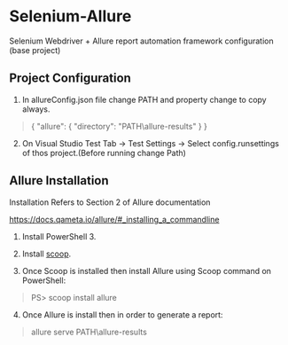 # Selenium-Allure
Selenium Webdriver + Allure report automation framework configuration (base project)

## Project Configuration

1) In allureConfig.json file change PATH and property change to copy always.

>{
  "allure": {
    "directory": "PATH\\allure-results"
  }
}

2) On Visual Studio Test Tab -> Test Settings -> Select config.runsettings of thos project.(Before running change Path)

## Allure Installation

Installation Refers to Section 2 of Allure documentation

https://docs.qameta.io/allure/#_installing_a_commandline

1) Install PowerShell 3.

2) Install [scoop](https://scoop.sh).
      
3) Once Scoop is installed then install Allure using Scoop command on PowerShell:

> PS> scoop install allure


4) Once Allure is install then in order to generate a report:

> allure serve PATH\allure-results